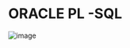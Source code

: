 # ORACLE PL -SQL

![image](https://user-images.githubusercontent.com/31891276/137656459-47c2145a-1aa0-41fa-9856-893dc76c10f2.png)


